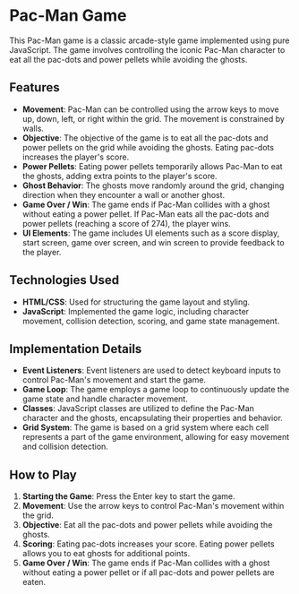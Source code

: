 # Pac-Man Game

This Pac-Man game is a classic arcade-style game implemented using pure JavaScript. The game involves controlling the iconic Pac-Man character to eat all the pac-dots and power pellets while avoiding the ghosts.

## Features

- **Movement**: Pac-Man can be controlled using the arrow keys to move up, down, left, or right within the grid. The movement is constrained by walls.
- **Objective**: The objective of the game is to eat all the pac-dots and power pellets on the grid while avoiding the ghosts. Eating pac-dots increases the player's score.
- **Power Pellets**: Eating power pellets temporarily allows Pac-Man to eat the ghosts, adding extra points to the player's score.
- **Ghost Behavior**: The ghosts move randomly around the grid, changing direction when they encounter a wall or another ghost.
- **Game Over / Win**: The game ends if Pac-Man collides with a ghost without eating a power pellet. If Pac-Man eats all the pac-dots and power pellets (reaching a score of 274), the player wins.
- **UI Elements**: The game includes UI elements such as a score display, start screen, game over screen, and win screen to provide feedback to the player.

## Technologies Used

- **HTML/CSS**: Used for structuring the game layout and styling.
- **JavaScript**: Implemented the game logic, including character movement, collision detection, scoring, and game state management.

## Implementation Details

- **Event Listeners**: Event listeners are used to detect keyboard inputs to control Pac-Man's movement and start the game.
- **Game Loop**: The game employs a game loop to continuously update the game state and handle character movement.
- **Classes**: JavaScript classes are utilized to define the Pac-Man character and the ghosts, encapsulating their properties and behavior.
- **Grid System**: The game is based on a grid system where each cell represents a part of the game environment, allowing for easy movement and collision detection.

## How to Play

1. **Starting the Game**: Press the Enter key to start the game.
2. **Movement**: Use the arrow keys to control Pac-Man's movement within the grid.
3. **Objective**: Eat all the pac-dots and power pellets while avoiding the ghosts.
4. **Scoring**: Eating pac-dots increases your score. Eating power pellets allows you to eat ghosts for additional points.
5. **Game Over / Win**: The game ends if Pac-Man collides with a ghost without eating a power pellet or if all pac-dots and power pellets are eaten.
